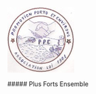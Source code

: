 
![Embleme PPE](/images/logo_embleme_ppe_definitif_1150x150.jpg "Embleme PPE")
<div id="inner_subheader" markdown="1">	
##### Plus Forts Ensemble
</div>